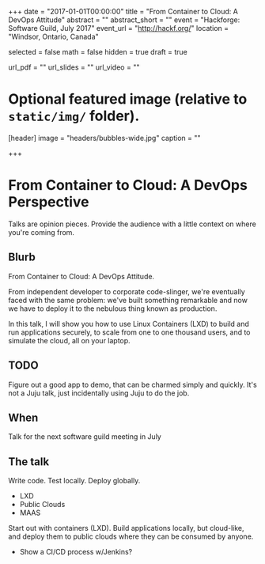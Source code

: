 +++
date = "2017-01-01T00:00:00"
title = "From Container to Cloud: A DevOps Attitude"
abstract = ""
abstract_short = ""
event = "Hackforge: Software Guild, July 2017"
event_url = "http://hackf.org/"
location = "Windsor, Ontario, Canada"

selected = false
math = false
hidden = true
draft = true

url_pdf = ""
url_slides = ""
url_video = ""

# Optional featured image (relative to `static/img/` folder).
[header]
image = "headers/bubbles-wide.jpg"
caption = ""

+++

# From Container to Cloud: A DevOps Perspective

Talks are opinion pieces. Provide the audience with a little context on where you're coming from.


## Blurb
From Container to Cloud: A DevOps Attitude.

From independent developer to corporate code-slinger, we're eventually faced with the same problem: we've built something remarkable and now we have to deploy it to the nebulous thing known as production.

In this talk, I will show you how to use Linux Containers (LXD) to build and run applications securely, to scale from one to one thousand users, and to simulate the cloud, all on your laptop.

## TODO

Figure out a good app to demo, that can be charmed simply and quickly. It's not a Juju talk, just incidentally using Juju to do the job.

## When
Talk for the next software guild meeting in July

## The talk

Write code. Test locally. Deploy globally.

- LXD
- Public Clouds
- MAAS


Start out with containers (LXD). Build applications locally, but cloud-like, and deploy them to public clouds where they can be consumed by anyone.

- Show a CI/CD process w/Jenkins?
